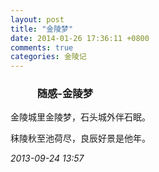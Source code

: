 ```yaml
---
layout: post
title: "金陵梦"
date: 2014-01-26 17:36:11 +0800
comments: true
categories: 金陵记
---
```


###            **随感-金陵梦**

金陵城里金陵梦，石头城外伴石眠。

秣陵秋至池荷尽，良辰好景是他年。

*2013-09-24 13:57*